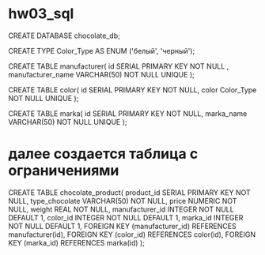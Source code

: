 # hw03_sql

CREATE DATABASE chocolate_db;


CREATE TYPE Color_Type AS ENUM ('белый', 'черный');


CREATE TABLE manufacturer(
id SERIAL PRIMARY KEY NOT NULL ,
manufacturer_name VARCHAR(50) NOT NULL UNIQUE
);


CREATE TABLE color(
id SERIAL PRIMARY KEY  NOT NULL,
color Color_Type NOT NULL UNIQUE
);


CREATE TABLE marka(
id SERIAL PRIMARY KEY NOT NULL,
marka_name VARCHAR(50) NOT NULL UNIQUE
);

# далее создается таблица с ограничениями

CREATE TABLE chocolate_product(
	product_id SERIAL PRIMARY KEY  NOT NULL,
	type_chocolate VARCHAR(50) NOT NULL,
	price NUMERIC NOT NULL,
	weight REAL NOT NULL,
	manufacturer_id INTEGER NOT NULL DEFAULT 1,
	color_id INTEGER NOT NULL DEFAULT 1,
	marka_id INTEGER NOT NULL DEFAULT 1,
	FOREIGN KEY (manufacturer_id) REFERENCES manufacturer(id),
	FOREIGN KEY (color_id) REFERENCES color(id),
	FOREIGN KEY (marka_id) REFERENCES marka(id)
);



